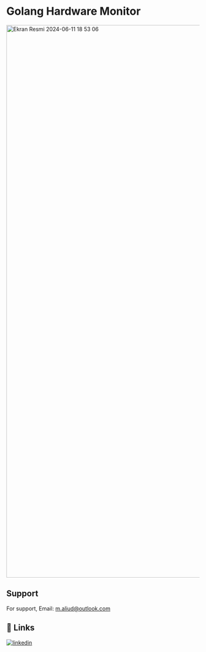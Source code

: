  
# Golang Hardware Monitor


<img width="1440" alt="Ekran Resmi 2024-06-11 18 53 06" src="https://github.com/Maliud/golang_Hardware_Monitor/assets/72108306/6d7381dc-2ad8-4ab4-bb35-74b3f93319f3">


## Support

For support, Email: m.aliud@outlook.com


## 🔗 Links
[![linkedin](https://img.shields.io/badge/linkedin-0A66C2?style=for-the-badge&logo=linkedin&logoColor=white)](https://www.linkedin.com/in/muhammed-ali-ud-ali76/)
